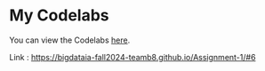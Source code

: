 # My Codelabs

You can view the Codelabs [here]([https://username.github.io/my-codelabs/](https://bigdataia-fall2024-teamb8.github.io/Assignment-1/#6)).

Link : https://bigdataia-fall2024-teamb8.github.io/Assignment-1/#6
